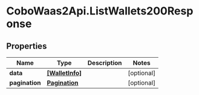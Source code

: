 # CoboWaas2Api.ListWallets200Response

## Properties

Name | Type | Description | Notes
------------ | ------------- | ------------- | -------------
**data** | [**[WalletInfo]**](WalletInfo.md) |  | [optional] 
**pagination** | [**Pagination**](Pagination.md) |  | [optional] 


